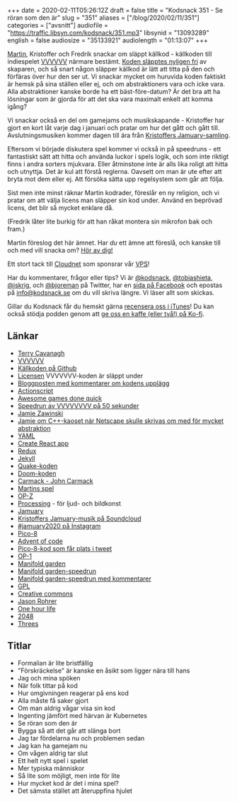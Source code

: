 +++
date = 2020-02-11T05:26:12Z
draft = false
title = "Kodsnack 351 - Se röran som den är"
slug = "351"
aliases = ["/blog/2020/02/11/351"]
categories = ["avsnitt"]
audiofile = "https://traffic.libsyn.com/kodsnack/351.mp3"
libsynid = "13093289"
english = false
audiosize = "35133921"
audiolength = "01:13:07"
+++

[Martin](http://grapefrukt.com/), Kristoffer och Fredrik snackar om släppt källkod - källkoden till indiespelet [VVVVVV](https://thelettervsixtim.es/) närmare bestämt. [Koden släpptes nyligen fri](http://distractionware.com/blog/2020/01/vvvvvv-is-now-open-source/) av skaparen, och så snart någon släpper källkod är lätt att titta på den och förfäras över hur den ser ut. Vi snackar mycket om huruvida koden faktiskt är hemsk på sina ställen eller ej, och om abstraktioners vara och icke vara. Alla abstraktioner kanske borde ha ett bäst-före-datum? Är det bra att ha lösningar som är gjorda för att det ska vara maximalt enkelt att komma igång? 

Vi snackar också en del om gamejams och musikskapande - Kristoffer har gjort en kort låt varje dag i januari och pratar om hur det gått och gått till. Avslutningsmusiken kommer dagen till ära från [Kristoffers Jamuary-samling](https://soundcloud.com/offerlund).

Eftersom vi började diskutera spel kommer vi också in på speedruns - ett fantastiskt sätt att hitta och använda luckor i spels logik, och som inte riktigt finns i andra sorters mjukvara. Eller åtminstone inte är alls lika roligt att hitta och utnyttja. Det är kul att förstå reglerna. Oavsett om man är ute efter att bryta mot dem eller ej. Att försöka sätta upp regelsystem som går att följa.

Sist men inte minst räknar Martin kodrader, föreslår en ny religion, och vi pratar om att välja licens man släpper sin kod under. Använd en beprövad licens, det blir så mycket enklare då.

(Fredrik låter lite burkig för att han råkat montera sin mikrofon bak och fram.)

Martin föreslog det här ämnet. Har *du* ett ämne att föreslå, och kanske till och med vill snacka om? [Hör av dig!](mailto:info@kodsnack.se)

Ett stort tack till [Cloudnet](http://www.cloudnet.se) som sponsrar vår [VPS](http://en.wikipedia.org/wiki/Virtual_private_server)!

Har du kommentarer, frågor eller tips? Vi är [@kodsnack](https://www.twitter.com/kodsnack), [@tobiashieta](https://www.twitter.com/tobiashieta), [@iskrig](https://www.twitter.com/iskrig), och [@bjoreman](https://www.twitter.com/bjoreman) på Twitter, har en [sida på Facebook](https://www.facebook.com/kodsnack) och epostas på [info@kodsnack.se](mailto:info@kodsnack.se) om du vill skriva längre. Vi läser allt som skickas.

Gillar du Kodsnack får du hemskt gärna [recensera oss i iTunes](http://itunes.apple.com/se/podcast/kodsnack/id561631498?l=en)! Du kan också stödja podden genom att <a href="https://ko-fi.com/kodsnack" rel="payment">ge oss en kaffe (eller två!) på Ko-fi</a>.

## Länkar ##
* [Terry Cavanagh](http://distractionware.com/blog/about-me/)
* [VVVVVV](https://thelettervsixtim.es/)
* [Källkoden på Github](https://github.com/TerryCavanagh/vvvvvv)
* [Licensen](https://github.com/TerryCavanagh/VVVVVV/blob/master/LICENSE.md) VVVVVVV-koden är släppt under
* [Bloggposten med kommentarer om kodens upplägg](http://distractionware.com/blog/2020/01/vvvvvv-is-now-open-source/)
* [Actionscript](https://en.wikipedia.org/wiki/ActionScript)
* [Awesome games done quick](https://gamesdonequick.com/)
* [Speedrun av VVVVVVVV på 50 sekunder](https://www.youtube.com/watch?v=qUA7i2fkGt8)
* [Jamie Zawinski](https://en.wikipedia.org/wiki/Jamie_Zawinski)
* [Jamie om C++-kaoset när Netscape skulle skrivas om med för mycket abstraktion](https://gigamonkeys.wordpress.com/2009/09/28/a-tale-of-two-rewrites/)
* [YAML](https://en.wikipedia.org/wiki/YAML)
* [Create React app](https://create-react-app.dev/)
* [Redux](https://redux.js.org/)
* [Jekyll](https://en.wikipedia.org/wiki/Jekyll_%28software%29)
* [Quake-koden](https://github.com/id-Software/Quake)
* [Doom-koden](https://github.com/id-Software/DOOM)
* [Carmack - John Carmack](https://en.wikipedia.org/wiki/John_Carmack)
* [Martins spel](http://grapefrukt.com/)
* [OP-Z](https://teenage.engineering/products/op-z)
* [Processing](https://www.processing.org/) - för ljud- och bildkonst
* [Jamuary](https://www.jonathanmann.net/jamuary)
* [Kristoffers Jamuary-musik på Soundcloud](https://soundcloud.com/offerlund)
* [#jamuary2020 på Instagram](https://www.instagram.com/explore/tags/jamuary2020/)
* [Pico-8](https://www.lexaloffle.com/pico-8.php)
* [Advent of code](https://adventofcode.com/)
* [Pico-8-kod som får plats i tweet](https://twitter.com/pico8tweetjam)
* [OP-1](https://teenage.engineering/products/op-1)
* [Manifold garden](https://manifold.garden/#home)
* [Manifold garden-speedrun](https://www.youtube.com/watch?v=lNjTzjyLKFA)
* [Manifold garden-speedrun med kommentarer](https://www.youtube.com/watch?v=mWkpHgClbZM)
* [GPL](https://en.wikipedia.org/wiki/GNU_General_Public_License)
* [Creative commons](https://en.wikipedia.org/wiki/Creative_Commons)
* [Jason Rohrer](http://hcsoftware.sourceforge.net/jason-rohrer/)
* [One hour life](http://onehouronelife.com/)
* [2048](https://en.wikipedia.org/wiki/2048_%28video_game%29)
* [Threes](https://en.wikipedia.org/wiki/Threes)

## Titlar ##
* Formalian är lite bristfällig
* "Förskräckelse" är kanske en åsikt som ligger nära till hans
* Jag och mina spöken
* När folk tittar på kod
* Hur omgivningen reagerar på ens kod
* Alla måste få saker gjort
* Om man aldrig vågar visa sin kod
* Ingenting jämfört med härvan är Kubernetes
* Se röran som den är
* Bygga så att det går att slänga bort
* Jag tar fördelarna nu och problemen sedan
* Jag kan ha gamejam nu
* Om vågen aldrig tar slut
* Ett helt nytt spel i spelet
* Mer typiska människor
* Så lite som möjligt, men inte för lite
* Hur mycket kod är det i mina spel?
* Det sämsta stället att återuppfina hjulet